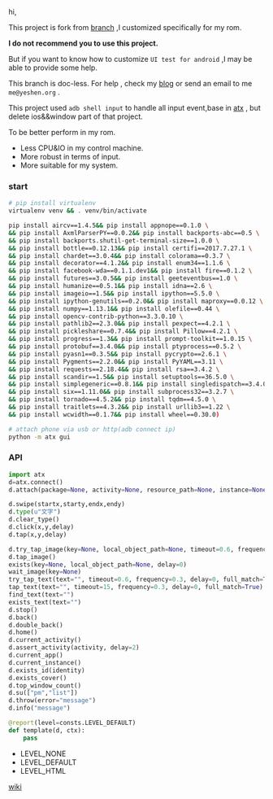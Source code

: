 hi,

This project is fork from [branch](https://github.com/NetEaseGame/ATX) ,I customized specifically for my rom.

**I do not recommend you to use this project.**

But if you want to know how to customize `UI test for android` ,I may be able to provide some help.

This branch is doc-less. For help , check my [blog](http://blog.csdn.net/yeshennet) or send an email to me `me@yeshen.org` .

This project used `adb shell input` to handle all input event,base in [atx](https://github.com/NetEaseGame/ATX) , but delete ios&&window part of that project.

To be better perform in my rom. 
- Less CPU&IO in my control machine.
- More robust in terms of input.
- More suitable for my system.

### start

```bash
# pip install virtualenv
virtualenv venv && . venv/bin/activate

pip install aircv==1.4.5&& pip install appnope==0.1.0 \
&& pip install AxmlParserPY==0.0.2&& pip install backports-abc==0.5 \
&& pip install backports.shutil-get-terminal-size==1.0.0 \
&& pip install bottle==0.12.13&& pip install certifi==2017.7.27.1 \
&& pip install chardet==3.0.4&& pip install colorama==0.3.7 \
&& pip install decorator==4.1.2&& pip install enum34==1.1.6 \
&& pip install facebook-wda==0.1.1.dev1&& pip install fire==0.1.2 \
&& pip install futures==3.0.5&& pip install geeteventbus==1.0 \
&& pip install humanize==0.5.1&& pip install idna==2.6 \
&& pip install imageio==1.5&& pip install ipython==5.5.0 \
&& pip install ipython-genutils==0.2.0&& pip install maproxy==0.0.12 \
&& pip install numpy==1.13.1&& pip install olefile==0.44 \
&& pip install opencv-contrib-python==3.3.0.10 \
&& pip install pathlib2==2.3.0&& pip install pexpect==4.2.1 \
&& pip install pickleshare==0.7.4&& pip install Pillow==4.2.1 \
&& pip install progress==1.3&& pip install prompt-toolkit==1.0.15 \
&& pip install protobuf==3.4.0&& pip install ptyprocess==0.5.2 \
&& pip install pyasn1==0.3.5&& pip install pycrypto==2.6.1 \
&& pip install Pygments==2.2.0&& pip install PyYAML==3.11 \
&& pip install requests==2.18.4&& pip install rsa==3.4.2 \
&& pip install scandir==1.5&& pip install setuptools==36.5.0 \
&& pip install simplegeneric==0.8.1&& pip install singledispatch==3.4.0.3 \
&& pip install six==1.11.0&& pip install subprocess32==3.2.7 \
&& pip install tornado==4.5.2&& pip install tqdm==4.5.0 \
&& pip install traitlets==4.3.2&& pip install urllib3==1.22 \
&& pip install wcwidth==0.1.7&& pip install wheel==0.30.0)
```

```bash
# attach phone via usb or http(adb connect ip)
python -m atx gui
```

### API

```python
import atx
d=atx.connect()
d.attach(package=None, activity=None, resource_path=None, instance=None, display_id=None, identity=None)

d.swipe(startx,starty,endx,endy)
d.type(u"文字") 
d.clear_type() 
d.click(x,y,delay) 
d.tap(x,y,delay)

d.try_tap_image(key=None, local_object_path=None, timeout=0.6, frequency=0.3, delay=0) 
d.tap_image() 
exists(key=None, local_object_path=None, delay=0)
wait_image(key=None)
try_tap_text(text="", timeout=0.6, frequency=0.3, delay=0, full_match=True)
tap_text(text="", timeout=15, frequency=0.3, delay=0, full_match=True)
find_text(text="")
exists_text(text="")
d.stop()
d.back()
d.double_back()
d.home()
d.current_activity()
d.assert_activity(activity, delay=2)
d.current_app()
d.current_instance()
d.exists_id(identity)
d.exists_cover()
d.top_window_count()
d.su(["pm","list"])
d.throw(error="message")
d.info("message")

```

```python
@report(level=consts.LEVEL_DEFAULT)
def template(d, ctx):
    pass
```

- LEVEL_NONE 
- LEVEL_DEFAULT 
- LEVEL_HTML 

[wiki](https://github.com/wuyisheng/ATX/wiki/API)
